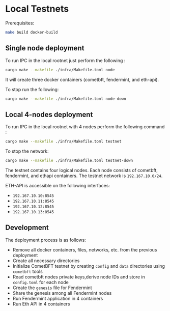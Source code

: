 # Local Testnets

Prerequisites:
```bash
make build docker-build
```

## Single node deployment

To run IPC in the local rootnet just perform the following :
```bash
cargo make --makefile ./infra/Makefile.toml node

```

It will create three docker containers (cometbft, fendermint, and eth-api).

To stop run the following:
```bash
cargo make --makefile ./infra/Makefile.toml node-down
```

## Local 4-nodes deployment
To run IPC in the local rootnet with 4 nodes perform the following command :
```bash
cargo make --makefile ./infra/Makefile.toml testnet

```

To stop the network:
```bash
cargo make --makefile ./infra/Makefile.toml testnet-down
```

The testnet contains four logical nodes. Each node consists of cometbft, fendermint, and ethapi containers.
The testnet network is `192.167.10.0/24`.

ETH-API is accessible on the following interfaces:
- `192.167.10.10:8545`
- `192.167.10.11:8545`
- `192.167.10.12:8545`
- `192.167.10.13:8545`

## Development

The deployment process is as follows:
- Remove all docker containers, files, networks, etc. from the previous deployment
- Create all necessary directories
- Initialize CometBFT testnet by creating `config` and `data` directories using `cometbft` tools
- Read cometbft nodes private keys,derive node IDs and store in `config.toml` for each node
- Create the `genesis` file for Fendermint
- Share the genesis among all Fendermint nodes
- Run Fendermint application in 4 containers
- Run Eth API in 4 containers